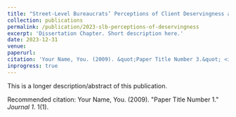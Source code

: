 ```yaml
---
title: "Street-Level Bureaucrats’ Perceptions of Client Deservingness as a Predictor of Coproduction"
collection: publications
permalink: /publication/2023-slb-perceptions-of-deservingness
excerpt: 'Dissertation Chapter. Short description here.'
date: 2023-12-31
venue: 
paperurl: 
citation: 'Your Name, You. (2009). &quot;Paper Title Number 3.&quot; <i>Journal 1</i>. 1(1).'
inprogress: true
---
```

This is a longer description/abstract of this publication.

<!-- [Download paper here](http://academicpages.github.io/files/paper1.pdf) -->

Recommended citation: Your Name, You. (2009). "Paper Title Number 1." <i>Journal 1</i>. 1(1).